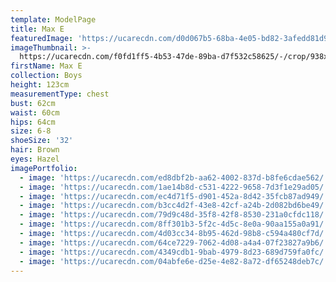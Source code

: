 ```yaml
---
template: ModelPage
title: Max E
featuredImage: 'https://ucarecdn.com/d0d067b5-68ba-4e05-bd82-3afedd81d9e0/'
imageThumbnail: >-
  https://ucarecdn.com/f0fd1ff5-4b53-47de-89ba-d7f532c58625/-/crop/938x1381/372,46/-/preview/
firstName: Max E
collection: Boys
height: 123cm
measurementType: chest
bust: 62cm
waist: 60cm
hips: 64cm
size: 6-8
shoeSize: '32'
hair: Brown
eyes: Hazel
imagePortfolio:
  - image: 'https://ucarecdn.com/ed8dbf2b-aa62-4002-837d-b8fe6cdae562/'
  - image: 'https://ucarecdn.com/1ae14b8d-c531-4222-9658-7d3f1e29ad05/'
  - image: 'https://ucarecdn.com/ec4d71f5-d901-452a-8d42-35fcb87ad949/'
  - image: 'https://ucarecdn.com/b3cc4d2f-43e8-42cf-a24b-2d082bd6be49/'
  - image: 'https://ucarecdn.com/79d9c48d-35f8-42f8-8530-231a0cfdc118/'
  - image: 'https://ucarecdn.com/8ff301b3-5f2c-4d5c-8e0a-90aa155a0a91/'
  - image: 'https://ucarecdn.com/4d03cc34-8b95-462d-98b8-c594a480cf7d/'
  - image: 'https://ucarecdn.com/64ce7229-7062-4d08-a4a4-07f23827a9b6/'
  - image: 'https://ucarecdn.com/4349cdb1-9bab-4979-8d23-689d759fa0fc/'
  - image: 'https://ucarecdn.com/04abfe6e-d25e-4e82-8a72-df65248deb7c/'
---
```


